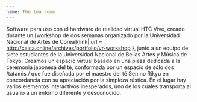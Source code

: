 ```yaml
---
name: The tea room
---
```



Software para uso con el hardware de realidad virtual HTC Vive, creado durante un [workshop de dos semanas organizado por la Universidad Nacional de Artes de Corea]{link| url = http://caica.online/archives/portfolio/vr-workshop }, junto a un equipo de siete estudiantes de la Universidad Nacional de Bellas Artes y Música de Tokyo. Creamos un espacio virtual basado en una pieza dedicada a la ceremonia japonesa del té, conformada por un espacio de sólo dos /tatamis,/ que fue diseñada por el maestro del té Sen no Rikyu en concordancia con su apreciación por la simpleza rústica. En el lugar hay varios elementos interactivos inesperados, uno de los cuales transporta al usuario a un entorno diferente y desconocido.
